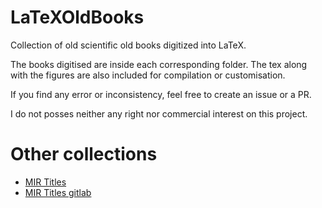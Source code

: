 # LaTeXOldBooks

Collection of old scientific old books digitized into LaTeX.

The books digitised are inside each corresponding folder. The tex along with the figures are also included for compilation or customisation.

If you find any error or inconsistency, feel free to create an issue or a PR.

I do not posses neither any right nor commercial interest on this project.

# Other collections
* [MIR Titles](https://mirtitles.org/)
* [MIR Titles gitlab](https://gitlab.com/mirtitles)
